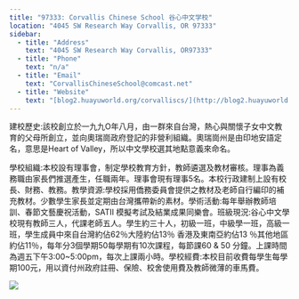 ```yaml
---
title: "97333: Corvallis Chinese School 谷心中文学校"
location: "4045 SW Research Way Corvallis, OR 97333"
sidebar:
  - title: "Address"
    text: "4045 SW Research Way Corvallis, OR97333"
  - title: "Phone"
    text: "n/a"
  - title: "Email"
    text: "CorvallisChineseSchool@comcast.net"
  - title: "Website"
    text: "[blog2.huayuworld.org/corvalliscs/](http://blog2.huayuworld.org/corvalliscs)"
---
```


建校歷史:該校創立於一九九O年八月，由一群來自台灣，熱心與關懷子女中文教育的父母所創立，並向奧瑞崗政府登記的非營利組織。奧瑞崗州是由印地安語定名，意思是Heart of Valley，所以中文學校選其地點意義來命名。

學校組織:本校設有理事會，制定學校教育方針，教師遴選及教材審核。理事為義務職由家長們推選產生，任職兩年。理事會現有理事5名。本校行政建制上設有校長、財務、教務。教學資源:學校採用僑務委員會提供之教材及老師自行編印的補充教材。少數學生家長並定期由台灣攜帶新的素材。學術活動:每年舉辦教師培訓、春節文藝慶祝活動，SATⅡ 模擬考試及結業成果同樂會。班級現況:谷心中文學校現有教師三人，代課老師五人。學生約三十人，初級一班，中級學一班，高級一班，學生成員中來自台灣約佔62％大陸約佔13％ 香港及東南亞約佔13 ％其他地區約佔11％，每年分3個學期50每學期有10次課程，每節課60 & 50 分鐘。上課時間為週五下午3:00~5:00pm，每次上課兩小時。學校經費:本校目前收費每學生每學期100元，用以資付州政府註冊、保險、校舍使用費及教師微薄的車馬費。

![](https://res.cloudinary.com/dhngj18do/image/upload/f_auto,q_auto/v1/images/activities/ccs_tpmq5tz7iaewyvc95ssi)
